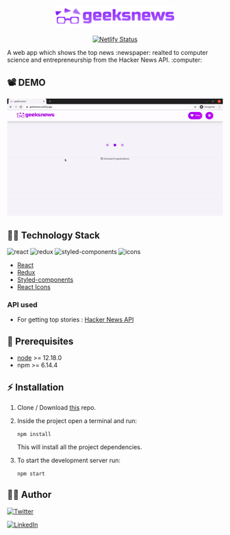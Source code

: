 <p align="center">
    <img src="./src/assets/logo.png" alt="geeksnews" width="280px">
    <br>
    <br>
     <a href="https://app.netlify.com/sites/geeksnews/deploys"><img src="https://api.netlify.com/api/v1/badges/9c7291c3-b86a-409e-996b-eed30f310f10/deploy-status" alt="Netlify Status"></a>

</p>
A web app which shows the top news :newspaper: realted to computer science and entrepreneurship from the Hacker News API. :computer:
 

## :film_projector: DEMO
<p align="center">
<img src="./src/assets/geeksnews.gif" alt="geeksnews">
</p>


## :man_technologist: Technology Stack
![react](https://img.shields.io/badge/frontend-react-61dafb?style=flat&logo=React)
![redux](https://img.shields.io/badge/state--management-redux-blueviolet?style=flat&logo=Redux)
![styled-components](https://img.shields.io/badge/styling-styled--components-%23DB7093?style=flat&logo=styled-components)
![icons](https://img.shields.io/badge/icons-react--icons-red?style=flat&logo=React)


* [React](https://reactjs.org/)
* [Redux](https://redux.js.org/)
* [Styled-components](https://styled-components.com/)
* [React Icons](https://react-icons.github.io/react-icons/)

### API used
* For getting top stories : [Hacker News API](https://github.com/HackerNews/API)

## :hatching_chick: Prerequisites
* [node](https://nodejs.org/en/) >= 12.18.0
* npm >= 6.14.4

## :zap: Installation

1. Clone / Download [this](https://github.com/khusharth/geeksNews) repo.
2. Inside the project open a terminal and run:
    ```
    npm install
    ```
    This will install all the project dependencies.

3. To start the development server run:
    ```
    npm start
    ```

## :man_in_tuxedo: Author
[![Twitter](https://img.shields.io/badge/follow-%40khusharth19-1DA1F2?style=flat&logo=Twitter)](https://twitter.com/khusharth19) 

[![LinkedIn](https://img.shields.io/badge/connect-%40khusharthpatani-%230077B5?style=flat&logo=LinkedIn)](https://www.linkedin.com/in/khusharth/)



